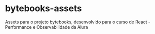 # bytebooks-assets

Assets para o projeto bytebooks, desenvolvido para o curso de React - Performance e Observabilidade da Alura
